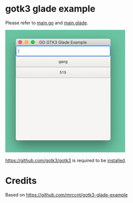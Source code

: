 # gotk3 glade example

Please refer to [main.go](https://github.com/yungtry/gotk3-glade-example/blob/master/main.go) and [main.glade](https://github.com/yungtry/gotk3-glade-example/blob/master/main.glade).

![example](https://github.com/yungtry/gotk3-glade-example/blob/master/screenshot.png "Example program")

https://github.com/gotk3/gotk3 is required to be [installed](https://github.com/gotk3/gotk3/wiki#installation).

# Credits
Based on https://github.com/mrccnt/gotk3-glade-example